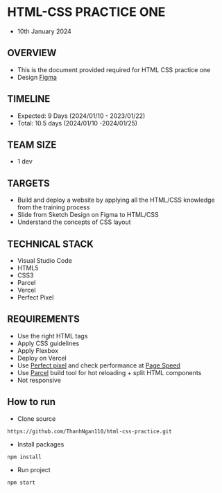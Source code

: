 # HTML-CSS PRACTICE ONE
* 10th January 2024
## OVERVIEW
* This is the document provided required for HTML CSS practice one
* Design [Figma](https://pages.github.com/](https://www.figma.com/file/LAykK6W1sGo1plMlbTUhuA/School-Victory---html-and%C2%A0css-template%C2%A0with-source-code%C2%A0free%C2%A0download-for-school-(Community)?type=design&node-id=2638-6256&mode=design&t=poNeqC9hKRH1qH0H-0)https://www.figma.com/file/LAykK6W1sGo1plMlbTUhuA/School-Victory---html-and%C2%A0css-template%C2%A0with-source-code%C2%A0free%C2%A0download-for-school-(Community)?type=design&node-id=2638-6256&mode=design&t=poNeqC9hKRH1qH0H-0)
## TIMELINE
* Expected: 9 Days (2024/01/10 - 2023/01/22)
* Total:    10.5 days (2024/01/10 -2024/01/25)
## TEAM SIZE
* 1 dev
## TARGETS
* Build and deploy a website by applying all the HTML/CSS knowledge from the training process
* Slide from Sketch Design on Figma to HTML/CSS
* Understand the concepts of CSS layout
## TECHNICAL STACK
* Visual Studio Code
* HTML5
* CSS3
* Parcel
* Vercel
* Perfect Pixel
## REQUIREMENTS
* Use the right HTML tags
* Apply CSS guidelines
* Apply Flexbox
* Deploy on Vercel
* Use [Perfect pixel](https://chromewebstore.google.com/detail/perfectpixel-by-welldonec/dkaagdgjmgdmbnecmcefdhjekcoceebi?hl=en) and check performance at [Page Speed](https://pagespeed.web.dev/)
* Use [Parcel](https://parceljs.org/languages/html/#posthtml) build tool for hot reloading + split HTML components
* Not responsive
## How to run
* Clone source 
```
https://github.com/ThanhNgan110/html-css-practice.git
```
* Install packages
```
npm install
```
* Run project
```
npm start
```







